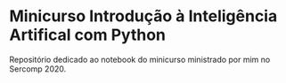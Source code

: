 # Minicurso Introdução à Inteligência Artifical com Python

Repositório dedicado ao notebook do minicurso ministrado por mim no Sercomp 2020.
